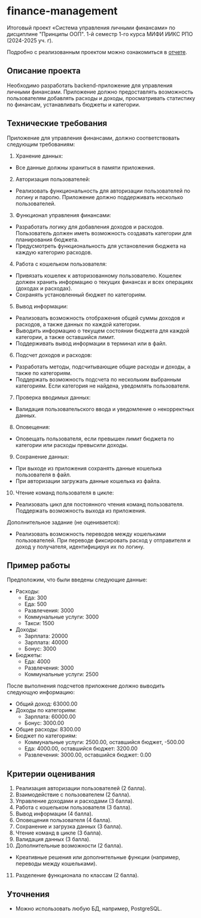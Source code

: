 # finance-management
Итоговый проект «Система управления личными финансами» по дисциплине "Принципы ООП". 1-й семестр 1-го курса МИФИ ИИКС РПО (2024-2025 уч. г).

Подробно с реализованным проектом можно ознакомиться в [отчете](report/report.pdf).

## Описание проекта

Необходимо разработать backend-приложение для управления личными финансами. Приложение должно предоставлять возможность пользователям добавлять расходы и доходы, просматривать статистику по финансам, устанавливать бюджеты и категории.

## Технические требования

Приложение для управления финансами, должно соответствовать следующим требованиям:

1. Хранение данных:
- Все данные должны храниться в памяти приложения.
2. Авторизация пользователей:
- Реализовать функциональность для авторизации пользователей по логину и паролю. Приложение должно поддерживать несколько пользователей.
3. Функционал управления финансами:
- Разработать логику для добавления доходов и расходов. Пользователь должен иметь возможность создавать категории для планирования бюджета.
- Предусмотреть функциональность для установления бюджета на каждую категорию расходов.
4. Работа с кошельком пользователя:
- Привязать кошелек к авторизованному пользователю. Кошелек должен хранить информацию о текущих финансах и всех операциях (доходах и расходах).
- Сохранять установленный бюджет по категориям.
5. Вывод информации:
- Реализовать возможность отображения общей суммы доходов и расходов, а также данных по каждой категории.
- Выводить информацию о текущем состоянии бюджета для каждой категории, а также оставшийся лимит.
- Поддерживать вывод информации в терминал или в файл.
6. Подсчет доходов и расходов:
- Разработать методы, подсчитывающие общие расходы и доходы, а также по категориям.
- Поддержать возможность подсчета по нескольким выбранным категориям. Если категория не найдена, уведомлять пользователя.
7. Проверка вводимых данных:
- Валидация пользовательского ввода и уведомление о некорректных данных.
8. Оповещения:
- Оповещать пользователя, если превышен лимит бюджета по категории или расходы превысили доходы.
9. Сохранение данных:
- При выходе из приложения сохранять данные кошелька пользователя в файл.
- При авторизации загружать данные кошелька из файла.
10. Чтение команд пользователя в цикле:
- Реализовать цикл для постоянного чтения команд пользователя. Поддержать возможность выхода из приложения.

Дополнительное задание (не оценивается):

- Реализовать возможность переводов между кошельками пользователей. При переводе фиксировать расход у отправителя и доход у получателя, идентифицируя их по логину.

## Пример работы

Предположим, что были введены следующие данные:

- Расходы:
  - Еда: 300
  - Еда: 500
  - Развлечения: 3000
  - Коммунальные услуги: 3000
  - Такси: 1500
- Доходы:
  - Зарплата: 20000
  - Зарплата: 40000
  - Бонус: 3000
- Бюджеты:
  - Еда: 4000
  - Развлечения: 3000
  - Коммунальные услуги: 2500

После выполнения подсчетов приложение должно выводить следующую информацию:

- Общий доход: 63000.00
- Доходы по категориям:
  - Зарплата: 60000.00
  - Бонус: 3000.00
- Общие расходы: 8300.00
- Бюджет по категориям:
  - Коммунальные услуги: 2500.00, оставшийся бюджет, -500.00
  - Еда: 4000.00, оставшийся бюджет: 3200.00
  - Развлечения: 3000.00, оставшийся бюджет: 0.00

## Критерии оценивания

1. Реализация авторизации пользователей (2 балла).
2. Взаимодействие с пользователем (2 балла).
3. Управление доходами и расходами (3 балла).
4. Работа с кошельком пользователя (3 балла).
5. Вывод информации (4 балла).
6. Оповещения пользователя (4 балла).
7. Сохранение и загрузка данных (3 балла).
8. Чтение команд в цикле (3 балла).
9. Валидация данных (3 балла).
10. Дополнительные возможности (2 балла).
- Креативные решения или дополнительные функции (например, переводы между кошельками).
11. Разделение функционала по классам (2 балла).

## Уточнения

- Можно использовать любую БД, например, PostgreSQL.
